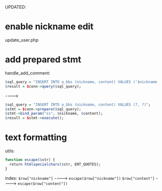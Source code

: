 UPDATED: 

# enable nickname edit

update_user.php

# add prepared stmt

handle_add_comment:
```r
$sql_query = "INSERT INTO a_bbs (nickname, content) VALUES ('$nickname', '$content')";
$result = $conn->query($sql_query);
```
---->
```r
$sql_query = "INSERT INTO a_bbs (nickname, content) VALUES (?, ?)";
$stmt = $conn->prepare($sql_query);
$stmt->bind_param("ss", $nickname, $content);
$result = $stmt->execute();
```

# text formatting

utils:
```r
function escape($str) {
  return htmlspecialchars($str, ENT_QUOTES);
}
```
index:
`$row["nickname"]` ----> `escape($row["nickname"])`
`$row["content"]` ----> `escape($row["content"])`
